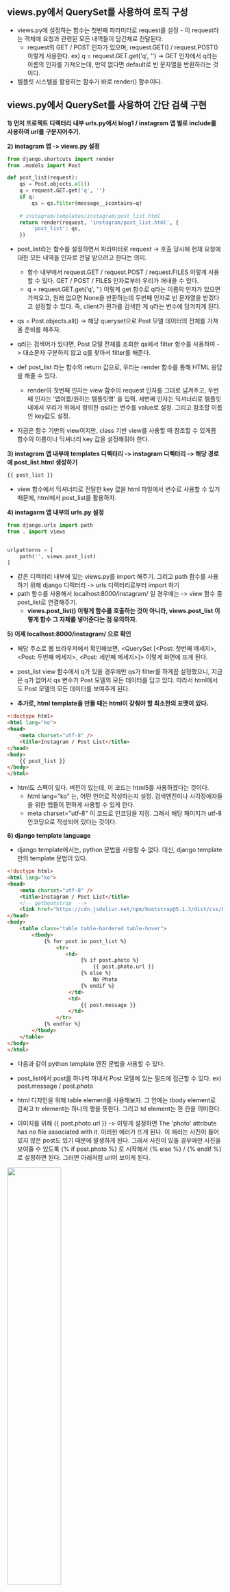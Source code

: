 ## views.py에서 QuerySet를 사용하여 로직 구성 
- views.py에 설정하는 함수는 첫번째 파라미터로 request를 설정 - 이 request라는 객체에 요청과 관련된 모든 내역들이 담긴채로 전달된다.
  - request의 GET / POST 인자가 있으며, request.GET() / request.POST() 이렇게 사용한다. ex) q = request.GET.get('q', '') -> GET 인자에서 q라는 이름의 인자를 가져오는데, 만약 없다면 default로 빈 문자열을 반환하라는 것이다.
- 템플릿 시스템을 활용하는 함수가 바로 render() 함수이다.


## views.py에서 QuerySet를 사용하여 간단 검색 구현
**1) 먼저 프로젝트 디렉터리 내부 urls.py에서 blog1 / instagram 앱 별로 include를 사용하여 url를 구분지어주기.**


**2) instagram 앱 -> views.py 설정**
```python
from django.shortcuts import render
from .models import Post

def post_list(request):
    qs = Post.objects.all()
    q = request.GET.get('q', '')
    if q:
        qs = qs.filter(message__icontains=q)
    
    # instagram/templates/instagram/post_list.html
    return render(request, 'instagram/post_list.html', {
        'post_list': qs,
    })    
```


- post_list라는 함수를 설정하면서 파라미터로 request -> 호출 당시에 현재 요청에 대한 모든 내역을 인자로 전달 받으려고 한다는 의미.
  - 함수 내부에서 request.GET / request.POST / request.FILES  이렇게 사용할 수 있다. GET / POST / FILES 인자로부터 우리가 꺼내쓸 수 있다.
  - q = request.GET.get('q', '') 이렇게 get 함수로 q라는 이름의 인자가 있으면 가져오고, 원래 없으면 None을 반환하는데 두번째 인자로 빈 문자열을 받겠다고 설정할 수 있다. 즉, client가 뭔가를 검색한 게 q라는 변수에 담겨지게 된다.

-  qs = Post.objects.all() -> 해당 queryset으로 Post 모델 데이터의 전체를 가져올 준비를 해주자.

- q라는 검색어가 있다면, Post 모델 전체를 조회한 qs에서 filter 함수를 사용하여 -> 대소문자 구분하지 않고 q를 찾아서 filter를 해준다.

- def post_list 라는 함수의 return 값으로, 우리는 render 함수를 통해 HTML 응답을 해줄 수 있다.
  - render의 첫번째 인자는 view 함수의 request 인자를 그대로 넘겨주고, 두번째 인자는 '앱이름/원하는 템플릿명' 을 입력. 세번째 인자는 딕셔너리로 템플릿 내에서 우리가 위에서 정의한 qs라는 변수를 value로 설정. 그리고 참조할 이름인 key값도 설정.

* 지금은 함수 기반의 view이지만, class 기반 view를 사용할 때 참조할 수 있게끔 함수의 이름이나 딕셔너리 key 값을 설정해줘야 한다.


**3) instagram 앱 내부에 templates 디렉터리 -> instagram 디렉터리 -> 해당 경로에 post_list.html 생성하기**
```python
{{ post_list }}
```

- view 함수에서 딕셔너리로 전달한 key 값을 html 파일에서 변수로 사용할 수 있기 때문에, html에서 post_list를 활용하자.


**4) instagarm 앱 내부의 urls.py 설정**
```python
from django.urls import path
from . import views


urlpatterns = [
    path('', views.post_list)
]
```

- 같은 디렉터리 내부에 있는 views.py를 import 해주기. 그리고 path 함수를 사용하기 위해 django 디렉터리 -> urls 디렉터리로부터 import 하기 
- path 함수를 사용해서 localhost:8000/instagram/ 일 경우에는 -> view 함수 중 post_list로 연결해주기.
  - **views.post_list() 이렇게 함수를 호출하는 것이 아니라, views.post_list 이렇게 함수 그 자체를 넣어준다는 점 유의하자.**


**5) 이제 localhost:8000/instagram/ 으로 확인**
- 해당 주소로 웹 브라우저에서 확인해보면, <QuerySet [<Post: 첫번째 메세지>, <Post: 두번째 메세지>, <Post: 세번째 메세지>]> 이렇게 화면에 뜨게 된다.
- post_list view 함수에서 q가 있을 경우에만 qs가 filter를 하게끔 설정했으니, 지금은 q가 없어서 qs 변수가 Post 모델의 모든 데이터를 담고 있다. 따라서 html에서도 Post 모델의 모든 데이터를 보여주게 된다.

- **추가로, html template을 만들 때는 html이 갖춰야 할 최소한의 포맷이 있다.**
```html
<!doctype html>
<html lang="ko">
<head>
    <meta charset="utf-8" />
    <title>Instagram / Post List</title>
</head>
<body>
    {{ post_list }}    
</body>
</html>
```

- html도 스펙이 있다. 버전이 있는데, <!doctype html> 이 코드는 html5를 사용하겠다는 것이다.
  - html lang="ko" 는, 어떤 언어로 작성하는지 설정. 검색엔진이나 시각장애자들을 위한 앱들이 편하게 사용할 수 있게 한다.
  - meta charset="utf-8" 이 코드로 인코딩을 지정. 그래서 해당 페이지가 utf-8 인코딩으로 작성되어 있다는 것이다.


**6) django template language**
- django template에서는, python 문법을 사용할 수 없다. 대신, django template만의 template 문법이 있다. 
```html
<!doctype html>
<html lang="ko">
<head>
    <meta charset="utf-8" />
    <title>Instagram / Post List</title>
    <!-- getbootstrap  -->
    <link href="https://cdn.jsdelivr.net/npm/bootstrap@5.1.3/dist/css/bootstrap.min.css" rel="stylesheet" integrity="sha384-1BmE4kWBq78iYhFldvKuhfTAU6auU8tT94WrHftjDbrCEXSU1oBoqyl2QvZ6jIW3" crossorigin="anonymous">
</head>
<body>
    <table class="table table-bordered table-hover">
        <tbody>
            {% for post in post_list %}
                <tr>
                   <td>
                        {% if post.photo %}
                            {{ post.photo.url }}
                        {% else %}
                            No Photo     
                        {% endif %}
                    </td>
                    <td>
                        {{ post.message }}
                    </td>
                </tr>
            {% endfor %}    
        </tbody>    
    </table>
</body>
</html>

```

- 다음과 같이 python template 엔진 문법을 사용할 수 있다.
- post_list에서 post를 하나씩 꺼내서 Post 모델에 있는 필드에 접근할 수 있다. ex) post.message / post.photo

- html 디자인을 위해 table element를 사용해보자. 그 안에는 tbody element로 감싸고 tr element는 하나의 행을 뜻한다. 그리고 td element는 한 칸을 의미한다.

- 이미지를 위해 {{ post.photo.url }} -> 이렇게 설정하면 The 'photo' attribute has no file associated with it. 이러한 에러가 뜨게 된다. 이 에러는 사진이 들어있지 않은 post도 있기 때문에 발생하게 된다. 그래서 사진이 있을 경우에만 사진을 보여줄 수 있도록 {% if post.photo %} 로 시작해서 {% else %} / {% endif %}로 설정하면 된다. 그러면 아래처럼 url이 보이게 된다.

<img src="https://user-images.githubusercontent.com/95380638/152721077-740257e2-5efc-424c-9de9-c9de27c2e307.png" width="50%" height="50%">




**7) getBootstrap 사용해보기**
- https://getbootstrap.com/ 에 들어가서, CSS 관련 링크를 가져와서 html 파일 head element에 추가해보자. 그 상태에서 새로고침해도 스타일이 적용된 걸 볼 수 있다.
- 그리고 이제 table element에 class만 table table-bordered table-hover로 설정해줘도 스타일이 변한다.
